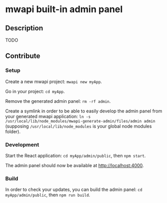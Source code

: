 # mwapi built-in admin panel

## Description

TODO

## Contribute

### Setup

Create a new mwapi project: `mwapi new myApp`.

Go in your project: `cd myApp`.

Remove the generated admin panel: `rm -rf admin`.

Create a symlink in order to be able to easily develop the admin panel from your generated 
mwapi application: `ln -s /usr/local/lib/node_modules/mwapi-generate-admin/files/admin admin` 
(supposing `/usr/local/lib/node_modules` is your global node modules folder).

### Development

Start the React application: `cd myApp/admin/public`, then `npm start`.

The admin panel should now be available at [http://localhost:4000](http://localhost:4000).

### Build

In order to check your updates, you can build the admin panel: `cd myApp/admin/public`, then `npm run build`.
